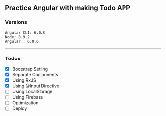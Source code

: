 ## Practice Angular with making Todo APP

### Versions
```
Angular CLI: 6.0.8
Node: 8.9.2
Angular : 6.0.6
```

<hr>

### Todos
- [x] Bootstrap Setting
- [x] Separate Components
- [x] Using RxJS
- [x] Using @Input Directive
- [ ] Using LocalStorage
- [ ] Using Firebase
- [ ] Optimization
- [ ] Deploy
